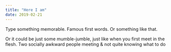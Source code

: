 ```yaml
---
title: "Here I am"
date: 2019-02-21
---
```



Type something memorable. Famous first words. Or something like that. 

Or it could be just some mumble-jumble, just like when you first meet in the flesh. Two socially awkward people meeting & not quite knowing what to do

